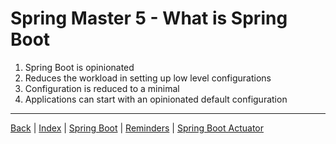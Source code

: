 # Spring Master 5 - What is Spring Boot

1. Spring Boot is opinionated
2. Reduces the workload in setting up low level configurations
3. Configuration is reduced to a minimal
4. Applications can start with an opinionated default configuration

---

[Back](../index.md) | [Index](./index.md) | [Spring Boot](./SpringBoot.md) | [Reminders](./Reminders.md) | [Spring Boot Actuator](./SpringBootActuator.md)

